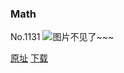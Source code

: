 ### Math
No.1131
![图片不见了~~~](https://imgs.xkcd.com/comics/math.png)

[原址](https://xkcd.com//1131) [下载](https://imgs.xkcd.com/comics/math.png)

